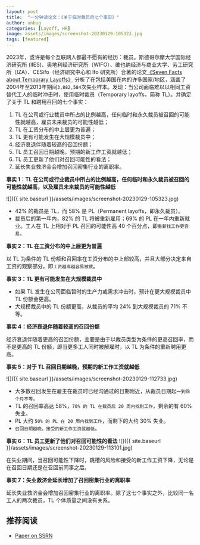 ```yaml
---
layout: post
title:  "一分钟读论文：《关于临时裁员的七个事实》"
author: unbug
categories: [Layoff, HR]
image: assets/images/screenshot-20230129-105323.jpg
tags: [featured]
---
```

2023年，或许是每个互联网人都最不愿有的经历：裁员。斯德哥尔摩大学国际经济研究所 (IIES)、奥地利经济研究所（WIFO）、维也纳经济与商业大学、劳工研究所（IZA）、CESifo（经济研究中心和 Ifo 研究所）合著的论文[《Seven Facts about Temporary Layoffs》][paper1-url] 分析了在包括美国在内的许多国家/地区，涵盖了2004年至2013年期间`3,882,584`次失业样本。发现：当公司⾯临难以以相同⼯资替代⼯⼈的临时冲击时，使⽤临时裁员（Temporary layoffs，简称 TL）。并确定了关于 TL 和聘用召回的七个事实：

1. TL 在公司或⾏业裁员中所占的⽐例越⾼，任何临时和永久裁员被召回的可能性就越⾼，雇员未来裁员的可能性越低； 
2. TL 在工资分布的中上层更为普遍；
3. TL 更有可能发生在大规模裁员中；
4. 经济衰退伴随着较高的召回份额；
5. TL 员工召回日期越晚，预期的新工作工资就越低； 
6. TL 员工更新了他们对召回可能性的看法； 
7. 延⻓失业救济⾦会增加召回密集⾏业的离职率。

**事实 1：TL 在公司或⾏业裁员中所占的⽐例越⾼，任何临时和永久裁员被召回的可能性就越⾼，以及雇员未来裁员的可能性越低**

![]({{ site.baseurl }}/assets/images/screenshot-20230129-105323.jpg)

- 42% 的裁员是 TL，而 58% 是 PL（Permanent layoffs，即永久裁员）。
- 裁员后的第一年内，82% 的 TL 将被重新雇用；69% 的 PL 在一年内重新就业。工人在 TL 上相对于 PL 召回的可能性高 40 个百分点，即`重新找工作更容易`。


**事实 2：TL 在工资分布的中上层更为普遍**

以 TL 为条件的 TL 份额和召回率在⼯资分布的中上部较⾼，并且⼤部分决定来⾃⼯资的观察部分，即`工资越高越容易被裁`。

**事实 3：TL 更有可能发生在大规模裁员中**

- 如果 TL 发⽣在公司⾯临暂时的⽣产⼒或需求冲击时，预计在更⼤规模裁员中 TL 份额会更⾼。
- ⼤规模裁员中的 TL 份额更⾼，从裁员的平均 24% 到⼤规模裁员的 71% 不等。

**事实 4：经济衰退伴随着较高的召回份额**

经济衰退伴随着更⾼的召回份额，主要是由于以裁员类型为条件的更⾼召回率，⽽不是更⾼的 TL 份额，即当更多⼯⼈同时被解雇时，以 TL 为条件的重新聘用更高。

**事实 5：对于 TL 召回日期越晚，预期的新工作工资就越低**

![]({{ site.baseurl }}/assets/images/screenshot-20230129-112733.jpg)

- ⼤多数召回发⽣在雇主在裁员时已经沟通过的⽇期附近，从裁员⽇期起`⼀到四个⽉不等`。
- TL 的召回率⾼达 58%，`70% 的 TL 在裁员后 20 周内找到⼯作`，剩余的有 60% 失业。
- PL ⼤约 `50% 的 PL 在 20 周内找到⼯作`，⽽剩下的⼤约 30% 失业。
- `召回⽇期越晚，接受的新⼯作⼯资就越低`。

**事实 6：TL 员工更新了他们对召回可能性的看法**
![]({{ site.baseurl }}/assets/images/screenshot-20230129-113101.jpg)

在失业期间，当召回可能性下降时，跳槽的⻛险和接受的新⼯作⼯资下降，⽆论是在召回⽇期还是在召回前同事之后。

**事实 7：失业救济金延长增加了召回密集行业的离职率**

延⻓失业救济⾦会增加召回密集⾏业的离职率。除了这七个事实之外，⽐较同⼀名⼯⼈的两次裁员，TL 个体质量之间没有关系。

## 推荐阅读
- [Paper on SSRN][links-1]


[paper1-url]: https://deliverypdf.ssrn.com/delivery.php?ID=826070013069089118088015004007122026118004050083020091078108091112125067089112091102096048123000045063041006066105101020087030019076007034050100011115065077006087072053079042111011071095100021000096066066117095069021113027005101101006011092007115000122&EXT=pdf&INDEX=TRUE
[links-1]: https://papers.ssrn.com/sol3/papers.cfm?abstract_id=3617226